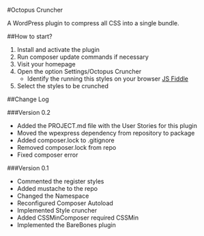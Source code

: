 #Octopus Cruncher

A WordPress plugin to compress all CSS into a single bundle.

##How to start?

1. Install and activate the plugin
2. Run composer update commands if necessary
3. Visit your homepage
4. Open the option Settings/Octopus Cruncher
    - Identify the running this styles on your browser [JS Fiddle](http://jsfiddle.net/pagecarbajal/tm00avv2/)
5. Select the styles to be crunched


##Change Log

###Version 0.2

* Added the PROJECT.md file with the User Stories for this plugin
* Moved the wpexpress dependency from repository to package
* Added composer.lock to .gitignore
* Removed composer.lock from repo
* Fixed composer error

###Version 0.1

* Commented the register styles 
* Added mustache to the repo
* Changed the Namespace
* Reconfigured Composer Autoload
* Implemented Style cruncher
* Added CSSMinComposer required CSSMin
* Implemented the BareBones plugin